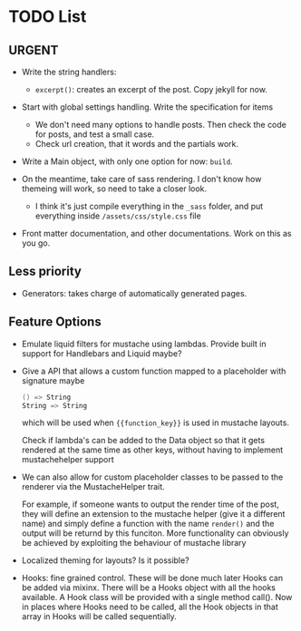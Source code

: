 # TODO List

## URGENT

- Write the string handlers:
    - `excerpt()`: creates an excerpt of the post. Copy jekyll for now.

- Start with global settings handling. Write the specification for items
    - We don't need many options to handle posts. Then check the code for posts, and
        test a small case.
    - Check url creation, that it words and the partials work.

- Write a Main object, with only one option for now: `build`. 

- On the meantime, take care of sass rendering. I don't know how themeing will work, so
    need to take a closer look.
    - I think it's just compile everything in the `_sass` folder, and put everything
        inside `/assets/css/style.css` file

- Front matter documentation, and other documentations. Work on this as you go.



## Less priority

- Generators: takes charge of automatically generated pages.



## Feature Options

- Emulate liquid filters for mustache using lambdas. Provide built in support for
    Handlebars and Liquid maybe?

- Give a API that allows a custom function mapped to a placeholder with signature maybe 
    ``` scala
    () => String
    String => String
    ```
    which will be used when `{{function_key}}` is used in mustache layouts.

    Check if lambda's can be added to the Data object so that it gets rendered at the
    same time as other keys, without having to implement mustachehelper support

- We can also allow for custom placeholder classes to be passed to the renderer via the
    MustacheHelper trait. 

    For example, if someone wants to output the render time of the post, they will
    define an extension to the mustache helper (give it a different name) and simply
    define a function with the name `render()` and the output will be returnd by this
    funciton. More functionality can obviously be achieved by exploiting the behaviour
    of mustache library

- Localized theming for layouts? Is it possible?

- Hooks: fine grained control. These will be done much later
    Hooks can be added via mixinx. There will be a Hooks object with all the hooks
    available. A Hook class will be provided with a single method call(). Now in places
    where Hooks need to be called, all the Hook objects in that array in Hooks will be
    called sequentially. 
